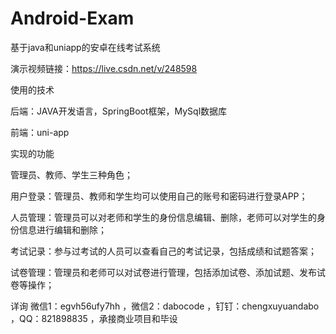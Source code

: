 # Android-Exam
基于java和uniapp的安卓在线考试系统

演示视频链接：https://live.csdn.net/v/248598

使用的技术

后端：JAVA开发语言，SpringBoot框架，MySql数据库

前端：uni-app

实现的功能

管理员、教师、学生三种角色；

用户登录：管理员、教师和学生均可以使用自己的账号和密码进行登录APP；

人员管理：管理员可以对老师和学生的身份信息编辑、删除，老师可以对学生的身份信息进行编辑和删除；

考试记录：参与过考试的人员可以查看自己的考试记录，包括成绩和试题答案；

试卷管理：管理员和老师可以对试卷进行管理，包括添加试卷、添加试题、发布试卷等操作；

详询 微信1：egvh56ufy7hh ，微信2：dabocode ，钉钉：chengxuyuandabo ，QQ：821898835 ，承接商业项目和毕设
